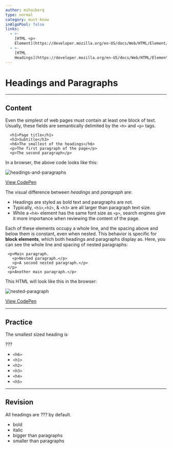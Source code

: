 ```yaml
---
author: mihaiberq
type: normal
category: must-know
inAlgoPool: false
links:
  - >-
    [HTML <p>
    Element](https://developer.mozilla.org/en-US/docs/Web/HTML/Element/p){documentation}
  - >-
    [HTML
    Headings](https://developer.mozilla.org/en-US/docs/Web/HTML/Element/Heading_Elements){documentation}
---
```


# Headings and Paragraphs


---

## Content

Even the simplest of web pages must contain at least one block of text. Usually, these fields are semantically delimited by the `<h>` and `<p>` tags.

```plain-text
  <h1>Page title</h1>
  <h3>Subtitle</h3>
  <h6>The smallest of the headings</h6>
  <p>The first paragraph of the page</p>
  <p>The second paragraph</p>
```

In a browser, the above code looks like this:

![headings-and-paragraphs](https://img.enkipro.com/7ba149227f555d4e67102574bf37520c.png)

[View CodePen](https://codepen.io/enkidevs/pen/djNpBW)

The visual difference between *headings* and *paragraph* are:

- Headings are styled as bold text and paragraphs are not.
- Typically, `<h1>`,`<h2>`, & `<h3>` are all larger than paragraph text size.
- While a `<h4>` element has the same font size as `<p>`, search engines give it more importance when reviewing the content of the page.

Each of these elements occupy a whole line, and the spacing above and below them is constant, even when nested. This behavior is specific for **block elements**, which both headings and paragraphs display as. Here, you can see the whole line and spacing of nested paragraphs:

```plain-text
 <p>Main paragraph.
   <p>Nested paragraph.</p>
   <p>A second nested paragraph.</p>
 </p>
 <p>Another main paragraph.</p>
```

This HTML will look like this in the browser:

![nested-paragraph](https://img.enkipro.com/58c08ea4dbf491ad5bc63886c502ff5f.png)

[View CodePen](https://codepen.io/enkidevs/pen/rrjMXV)


---

## Practice

The smallest sized heading is

???

- `<h6>`
- `<h1>`
- `<h2>`
- `<h3>`
- `<h4>`
- `<h5>`


---

## Revision

All headings are ??? by default.

- bold
- italic
- bigger than paragraphs
- smaller than paragraphs
 
